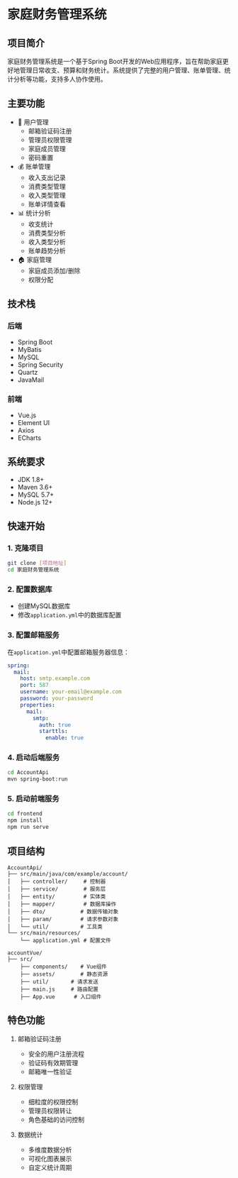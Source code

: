 # 家庭财务管理系统

## 项目简介
家庭财务管理系统是一个基于Spring Boot开发的Web应用程序，旨在帮助家庭更好地管理日常收支、预算和财务统计。系统提供了完整的用户管理、账单管理、统计分析等功能，支持多人协作使用。

## 主要功能
- 📝 用户管理
  - 邮箱验证码注册
  - 管理员权限管理
  - 家庭成员管理
  - 密码重置
- 💰 账单管理
  - 收入支出记录
  - 消费类型管理
  - 收入类型管理
  - 账单详情查看
- 📊 统计分析
  - 收支统计
  - 消费类型分析
  - 收入类型分析
  - 账单趋势分析
- 🏠 家庭管理
  - 家庭成员添加/删除
  - 权限分配

## 技术栈
### 后端
- Spring Boot
- MyBatis
- MySQL
- Spring Security
- Quartz
- JavaMail

### 前端
- Vue.js
- Element UI
- Axios
- ECharts

## 系统要求
- JDK 1.8+
- Maven 3.6+
- MySQL 5.7+
- Node.js 12+

## 快速开始

### 1. 克隆项目
```bash
git clone [项目地址]
cd 家庭财务管理系统
```

### 2. 配置数据库
- 创建MySQL数据库
- 修改`application.yml`中的数据库配置

### 3. 配置邮箱服务
在`application.yml`中配置邮箱服务器信息：
```yaml
spring:
  mail:
    host: smtp.example.com
    port: 587
    username: your-email@example.com
    password: your-password
    properties:
      mail:
        smtp:
          auth: true
          starttls:
            enable: true
```

### 4. 启动后端服务
```bash
cd AccountApi
mvn spring-boot:run
```

### 5. 启动前端服务
```bash
cd frontend
npm install
npm run serve
```


## 项目结构
```
AccountApi/
├── src/main/java/com/example/account/
│   ├── controller/     # 控制器
│   ├── service/        # 服务层
│   ├── entity/         # 实体类
│   ├── mapper/         # 数据库操作
│   ├── dto/           # 数据传输对象
│   ├── param/         # 请求参数对象
│   └── util/          # 工具类
└── src/main/resources/
    └── application.yml # 配置文件

accountVue/
├── src/
    ├── components/    # Vue组件
    ├── assets/        # 静态资源
    ├── util/       # 请求发送
    ├── main.js     # 路由配置
    ├── App.vue      # 入口组件
```

## 特色功能
1. 邮箱验证码注册
   - 安全的用户注册流程
   - 验证码有效期管理
   - 邮箱唯一性验证

2. 权限管理
   - 细粒度的权限控制
   - 管理员权限转让
   - 角色基础的访问控制

3. 数据统计
   - 多维度数据分析
   - 可视化图表展示
   - 自定义统计周期
